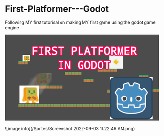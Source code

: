 # First-Platformer---Godot
Following MY first tutorisal on making MY first game using the godot game engine

![image info](./Sprites/Untitled21_20220903114347.png)

![image info](/Sprites/Screenshot 2022-09-03 11.22.46 AM.png)
